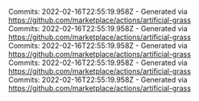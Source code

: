 Commits: 2022-02-16T22:55:19.958Z - Generated via https://github.com/marketplace/actions/artificial-grass
<br>
Commits: 2022-02-16T22:55:19.958Z - Generated via https://github.com/marketplace/actions/artificial-grass
<br>
Commits: 2022-02-16T22:55:19.958Z - Generated via https://github.com/marketplace/actions/artificial-grass
<br>
Commits: 2022-02-16T22:55:19.958Z - Generated via https://github.com/marketplace/actions/artificial-grass
<br>
Commits: 2022-02-16T22:55:19.958Z - Generated via https://github.com/marketplace/actions/artificial-grass
<br>
